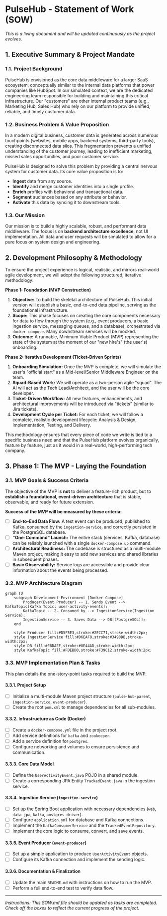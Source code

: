 # PulseHub - Statement of Work (SOW)

*This is a living document and will be updated continuously as the project evolves.*

## 1. Executive Summary & Project Mandate

### 1.1. Project Background
PulseHub is envisioned as the core data middleware for a larger SaaS ecosystem, conceptually similar to the internal data platforms that power companies like HubSpot. In our simulated context, we are the dedicated engineering team responsible for building and maintaining this critical infrastructure. Our "customers" are other internal product teams (e.g., Marketing Hub, Sales Hub) who rely on our platform to provide unified, reliable, and timely customer data.

### 1.2. Business Problem & Value Proposition
In a modern digital business, customer data is generated across numerous touchpoints (websites, mobile apps, backend systems, third-party tools), creating disconnected data silos. This fragmentation prevents a unified understanding of the customer journey, leading to inefficient marketing, missed sales opportunities, and poor customer service.

PulseHub is designed to solve this problem by providing a central nervous system for customer data. Its core value proposition is to:
- **Ingest** data from any source.
- **Identify** and merge customer identities into a single profile.
- **Enrich** profiles with behavioral and transactional data.
- **Segment** audiences based on any attribute or behavior.
- **Activate** this data by syncing it to downstream tools.

### 1.3. Our Mission
Our mission is to build a highly scalable, robust, and performant data middleware. The focus is on **backend architecture excellence**, not UI implementation. All data and user requests will be simulated to allow for a pure focus on system design and engineering.

## 2. Development Philosophy & Methodology

To ensure the project experience is logical, realistic, and mirrors real-world agile development, we will adopt the following structured, iterative methodology:

**Phase 1: Foundation (MVP Construction)**
1.  **Objective:** To build the skeletal architecture of PulseHub. This initial version will establish a basic, end-to-end data pipeline, serving as the foundational infrastructure.
2.  **Scope:** This phase focuses on creating the core components necessary for data to flow through the system (e.g., event producers, a basic ingestion service, messaging queues, and a database), orchestrated via `docker-compose`. Many downstream services will be mocked.
3.  **Outcome:** A runnable, Minimum Viable Product (MVP) representing the state of the system at the moment of our "new hire's" (the user's) onboarding.

**Phase 2: Iterative Development (Ticket-Driven Sprints)**
1.  **Onboarding Simulation:** Once the MVP is complete, we will simulate the user's "official start" as a Mid-level/Senior Middleware Engineer on the team.
2.  **Squad-Based Work:** We will operate as a two-person agile "squad". The AI will act as the Tech Lead/Architect, and the user will be the core developer.
3.  **Ticket-Driven Workflow:** All new features, enhancements, and architectural improvements will be introduced via "tickets" (similar to Jira tickets).
4.  **Development Cycle per Ticket:** For each ticket, we will follow a complete, realistic development lifecycle: Analysis & Design, Implementation, Testing, and Delivery.

This methodology ensures that every piece of code we write is tied to a specific business need and that the PulseHub platform evolves organically, feature by feature, just as it would in a real-world, high-performing tech company.

## 3. Phase 1: The MVP - Laying the Foundation

### 3.1. MVP Goals & Success Criteria
The objective of the MVP is **not** to deliver a feature-rich product, but to **establish a foundational, event-driven architecture** that is stable, observable, and ready for future extension.

**Success of the MVP will be measured by these criteria:**
- [ ] **End-to-End Data Flow:** A test event can be produced, published to Kafka, consumed by the `ingestion-service`, and correctly persisted in the PostgreSQL database.
- [ ] **"One-Command" Launch:** The entire stack (services, Kafka, database) can be reliably launched with a single `docker-compose up` command.
- [ ] **Architectural Readiness:** The codebase is structured as a multi-module Maven project, making it easy to add new services and shared libraries in subsequent phases.
- [ ] **Basic Observability:** Service logs are accessible and provide clear information about the events being processed.

### 3.2. MVP Architecture Diagram

```mermaid
graph TD
    subgraph Development Environment [Docker Compose]
        Producer(Event Producer) -- 1. Sends Event --> KafkaTopic[Kafka Topic: user-activity-events];
        KafkaTopic -- 2. Consumed by --> IngestionService(Ingestion Service);
        IngestionService -- 3. Saves Data --> DB[(PostgreSQL)];
    end

    style Producer fill:#D5F5E3,stroke:#2ECC71,stroke-width:2px;
    style IngestionService fill:#D6EAF8,stroke:#3498DB,stroke-width:2px;
    style DB fill:#E8DAEF,stroke:#8E44AD,stroke-width:2px;
    style KafkaTopic fill:#FDEBD0,stroke:#F39C12,stroke-width:2px;
```

### 3.3. MVP Implementation Plan & Tasks

This plan details the one-story-point tasks required to build the MVP.

#### 3.3.1. Project Setup
- [ ] Initialize a multi-module Maven project structure (`pulse-hub-parent`, `ingestion-service`, `event-producer`).
- [ ] Create the root `pom.xml` to manage dependencies for all sub-modules.

#### 3.3.2. Infrastructure as Code (Docker)
- [ ] Create a `docker-compose.yml` file in the project root.
- [ ] Add service definitions for `kafka` and `zookeeper`.
- [ ] Add a service definition for `postgres`.
- [ ] Configure networking and volumes to ensure persistence and communication.

#### 3.3.3. Core Data Model
- [ ] Define the `UserActivityEvent.java` POJO in a shared module.
- [ ] Create a corresponding JPA Entity `TrackedEvent.java` in the ingestion service.

#### 3.3.4. Ingestion Service (`ingestion-service`)
- [ ] Set up the Spring Boot application with necessary dependencies (`web`, `data-jpa`, `kafka`, `postgres-driver`).
- [ ] Configure `application.yml` for database and Kafka connections.
- [ ] Implement the `KafkaConsumerService` and the `TrackedEventRepository`.
- [ ] Implement the core logic to consume, convert, and save events.

#### 3.3.5. Event Producer (`event-producer`)
- [ ] Set up a simple application to produce `UserActivityEvent` objects.
- [ ] Configure its Kafka connection and implement the sending logic.

#### 3.3.6. Documentation & Finalization
- [ ] Update the main `README.md` with instructions on how to run the MVP.
- [ ] Perform a full end-to-end test to verify data flow.

---
*Instructions: This SOW.md file should be updated as tasks are completed. Check off the boxes to reflect the current progress of the project.* 